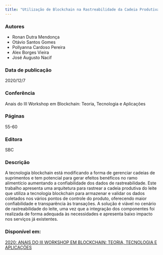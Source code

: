 ```yaml
---
title: "Utilização de Blockchain na Rastreabilidade da Cadeia Produtiva do Leite"
---
```


### Autores
* Ronan Dutra Mendonça
* Otávio Santos Gomes
* Pollyanna Cardoso Pereira
* Alex Borges Vieira
* José Augusto Nacif

### Data de publicação
2020/12/7

### Conferência
Anais do III Workshop em Blockchain: Teoria, Tecnologia e Aplicações

### Páginas
55-60

### Editora
SBC

### Descrição
A tecnologia blockchain está modificando a forma de gerenciar cadeias de suprimentos e tem potencial para gerar efeitos benéficos no ramo alimentício aumentando a confiabilidade dos dados de rastreabilidade. Este trabalho apresenta uma arquitetura para rastrear a cadeia produtiva do leite que utiliza a tecnologia blockchain para armazenar e validar os dados coletados nos vários pontos de controle do produto, oferecendo maior confiabilidade e transparência às transações. A solução é viável no cenário de rastreabilidade do leite, uma vez que a integração dos componentes foi realizada de forma adequada às necessidades e apresenta baixo impacto nos serviços já existentes.

### Disponível em:
[2020: ANAIS DO III WORKSHOP EM BLOCKCHAIN: TEORIA, TECNOLOGIA E APLICAÇÕES](https://sol.sbc.org.br/index.php/wblockchain/article/view/12433)